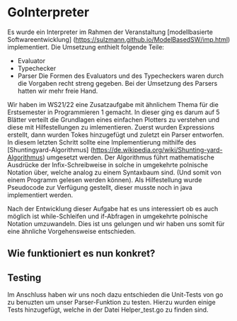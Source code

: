# GoInterpreter

Es wurde ein Interpreter im Rahmen der Veranstaltung [modellbasierte Softwareentwicklung] (https://sulzmann.github.io/ModelBasedSW/imp.html) implementiert. Die Umsetzung enthielt folgende Teile: 
- Evaluator
- Typechecker
- Parser
Die Formen des Evaluators und des Typecheckers waren durch die Vorgaben recht streng gegeben. Bei der Umsetzung des Parsers hatten wir mehr freie Hand. 

Wir haben im WS21/22 eine Zusatzaufgabe mit ähnlichem Thema für die Erstsemester in Programmieren 1 gemacht. In dieser ging es darum auf 5 Blätter verteilt die Grundlagen eines einfachen Plotters zu verstehen und diese mit Hilfestellungen zu imlementieren. Zuerst wurden Expressions erstellt, dann wurden Tokes hinzugefügt und zuletzt ein Parser entworfen. In diesem letzten Schritt sollte eine Implementierung mithilfe des [Shuntingyard-Algorithmus] (https://de.wikipedia.org/wiki/Shunting-yard-Algorithmus) umgesetzt werden. Der Algorithmus führt mathematische Ausdrücke der Infix-Schreibweise in solche in umgekehrte polnische Notation über, welche analog zu einem Syntaxbaum sind. (Und somit von einem Programm gelesen werden können). Als Hilfestellung wurde Pseudocode zur Verfügung gestellt, dieser musste noch in java implementiert werden. 

Nach der Entwicklung dieser Aufgabe hat es uns interessiert ob es auch möglich ist while-Schleifen und if-Abfragen in umgekehrte polnische Notation umzuwandeln. Dies ist uns gelungen und wir haben uns somit für eine ähnliche Vorgehensweise entschieden. 

## Wie funktioniert es nun konkret?



## Testing

Im Anschluss haben wir uns noch dazu entschieden die Unit-Tests von go zu benuzten um unser Parser-Funktion zu testen. Hierzu wurden einige Tests hinzugefügt, welche in der Datei Helper_test.go zu finden sind. 
